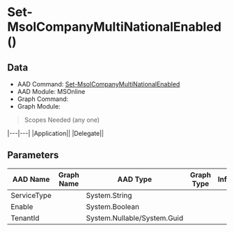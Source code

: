 # Set-MsolCompanyMultiNationalEnabled ()

## Data

+ AAD Command: [Set-MsolCompanyMultiNationalEnabled](https://docs.microsoft.com/en-us/powershell/module/MSOnline/Set-MsolCompanyMultiNationalEnabled)
+ AAD Module: MSOnline
+ Graph Command: [](https://docs.microsoft.com/en-us/powershell/module//)
+ Graph Module: 

> Scopes Needed (any one)

|---|---|
|Application||
|Delegate||

## Parameters

|AAD Name|Graph Name|AAD Type|Graph Type|Infos|
|---|---|---|---|---|
|ServiceType||System.String|||
|Enable||System.Boolean|||
|TenantId||System.Nullable/System.Guid|||

